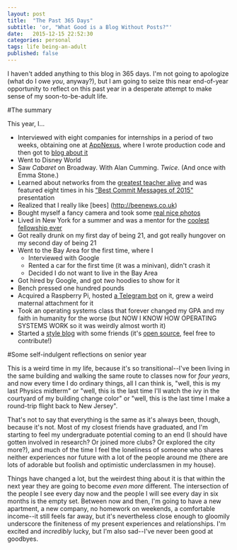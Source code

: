 ```yaml
---
layout: post
title:  "The Past 365 Days"
subtitle: 'or, "What Good is a Blog Without Posts?"'
date:   2015-12-15 22:52:30
categories: personal
tags: life being-an-adult
published: false
---
```


I haven't added anything to this blog in 365 days. I'm not going to apologize (what do I owe *you*, anyway?), but I am going to seize this near end-of-year opportunity to reflect on this past year in a desperate attempt to make sense of my soon-to-be-adult life.

#The summary

This year, I...

- Interviewed with eight companies for internships in a period of two weeks, obtaining one at [AppNexus](http://AppNexus.com), where I wrote production code and then got to [blog about it](http://blog.appnexus.com/2015/easy-as-pie-optimizing-bidding-decisions-by-intelligent-programmatic-inventory-exclusion/)
- Went to Disney World
- Saw *Cabaret* on Broadway. With Alan Cumming. *Twice*. (And once with Emma Stone.)
- Learned about networks from the [greatest teacher alive](http://people.cs.uchicago.edu/~borja/) and was featured eight times in his ["Best Commit Messages of 2015"](http://www.slideshare.net/bsotomay/uchicago-cmsc-23300-the-best-commit-messages-of-2015) presentation
- Realized that I really like [bees] (http://beenews.co.uk)
- Bought myself a fancy camera and took some [real nice photos](https://www.flickr.com/photos/133088291@N08/)
- Lived in New York for a summer and was a mentor for the [coolest fellowship ever](http://hackny.org/a/)
- Got really drunk on my first day of being 21, and got really hungover on my second day of being 21 
- Went to the Bay Area for the first time, where I
	- Interviewed with Google
	- Rented a car for the first time (it was a minivan), didn't crash it
	- Decided I do not want to live in the Bay Area
- Got hired by Google, and got *two* hoodies to show for it
- Bench pressed one hundred pounds
- Acquired a Raspberry Pi, hosted [a Telegram bot](https://github.com/catherinemoresco/rachel) on it, grew a weird maternal attachment for it 
- Took an operating systems class that forever changed my GPA and my faith in humanity for the worse (but NOW I KNOW HOW OPERATING SYSTEMS WORK so it was weirdly almost worth it)
- Started a [style blog](http://rigorousinquiry.com/) with some friends (it's [open source](https://github.com/rigorousinquiry/rigorousinquiry.github.io), feel free to contribute!)


#Some self-indulgent reflections on senior year

This is a weird time in my life, because it's so transitional--I've been living in the same building and walking the same route to classes now for *four years*, and now every time I do ordinary things, all I can think is, "well, this is my last Physics midterm" or "well, this is the last time I'll watch the ivy in the courtyard of my building change color" or "well, this is the last time I make a round-trip flight back to New Jersey". 

That's not to say that everything is the same as it's always been, though, because it's not. Most of my closest friends have graduated, and I'm starting to feel my undergraduate potential coming to an end (I should have gotten involved in research? Or joined more clubs? Or explored the city more?), and much of the time I feel the loneliness of someone who shares neither experiences nor future with a lot of the people around me (there are lots of adorable but foolish and optimistic underclassmen in my house).

Things have changed a lot, but the weirdest thing about it is that within the next year they are going to become *even more* different. The intersection of the people I see every day now and the people I will see every day in six months is the empty set. Between now and then, I'm going to have a new apartment, a new company, no homework on weekends, a comfortable income--it still feels far away, but it's nevertheless close enough to gloomily underscore the finiteness of my present experiences and relationships. I'm excited and *incredibly* lucky, but I'm also sad--I've never been good at goodbyes.


